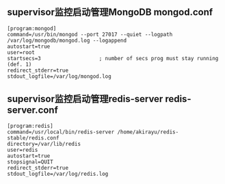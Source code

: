<!--
 * @Author: 王荣
 * @Date: 2022-06-09 15:40:48
 * @LastEditors: 王荣
 * @LastEditTime: 2022-06-09 15:41:58
 * @Description: 填写简介
-->


## supervisor监控启动管理MongoDB     mongod.conf
```
[program:mongod]
command=/usr/bin/mongod --port 27017 --quiet --logpath /var/log/mongodb/mongod.log --logappend
autostart=true
user=root
startsecs=3                   ; number of secs prog must stay running (def. 1)
redirect_stderr=true
stdout_logfile=/var/log/mongod.log
```

## supervisor监控启动管理redis-server  redis-server.conf

```
[program:redis]
command=/usr/local/bin/redis-server /home/akirayu/redis-stable/redis.conf
directory=/var/lib/redis
user=redis
autostart=true
stopsignal=QUIT
redirect_stderr=true
stdout_logfile=/var/log/redis.log
```